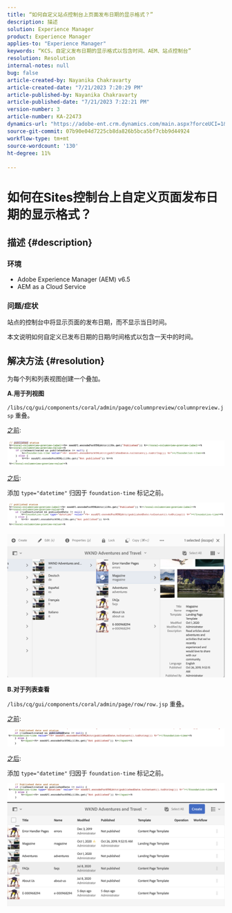 ```yaml
---
title: “如何自定义站点控制台上页面发布日期的显示格式？”
description: 描述
solution: Experience Manager
product: Experience Manager
applies-to: "Experience Manager"
keywords: “KCS，自定义发布日期的显示格式以包含时间、AEM、站点控制台”
resolution: Resolution
internal-notes: null
bug: false
article-created-by: Nayanika Chakravarty
article-created-date: "7/21/2023 7:20:29 PM"
article-published-by: Nayanika Chakravarty
article-published-date: "7/21/2023 7:22:21 PM"
version-number: 3
article-number: KA-22473
dynamics-url: "https://adobe-ent.crm.dynamics.com/main.aspx?forceUCI=1&pagetype=entityrecord&etn=knowledgearticle&id=7deee0a5-fb27-ee11-9966-6045bd006ce9"
source-git-commit: 07b90e04d7225cb8da826b5bca5bf7cbb9d44924
workflow-type: tm+mt
source-wordcount: '130'
ht-degree: 11%

---
```


# 如何在Sites控制台上自定义页面发布日期的显示格式？

## 描述 {#description}


### 环境

- Adobe Experience Manager (AEM) v6.5
- AEM as a Cloud Service


### 问题/症状

站点的控制台中将显示页面的发布日期，而不显示当日时间。

本文说明如何自定义已发布日期的日期/时间格式以包含一天中的时间。


## 解决方法 {#resolution}


为每个列和列表视图创建一个叠加。

<b>A.用于列视图</b>

`/libs/cq/gui/components/coral/admin/page/columnpreview/columnpreview.jsp` 重叠。

<u>之前</u>:

![](assets/76d8eda9-2625-ee11-9cbe-6045bd006a22.png)

<u>之后</u>:

添加 `type="datetime"` 归因于 `foundation-time` 标记之前。

![](assets/bc3fccb7-2625-ee11-9cbe-6045bd006a22.png)

![](assets/4b4c42f9-2625-ee11-9cbe-6045bd006a22.png)

<b>B.对于列表查看</b>

`/libs/cq/gui/components/coral/admin/page/row/row.jsp` 重叠。

<u>之前</u>:

![](assets/b4d354c8-2625-ee11-9cbe-6045bd006a22.png)

<u>之后</u>:

添加 `type="datetime"` 归因于 `foundation-time` 标记之前。

![](assets/82f75cd6-2625-ee11-9cbe-6045bd006a22.png)
![](assets/807c0517-2725-ee11-9cbe-6045bd006a22.png)
